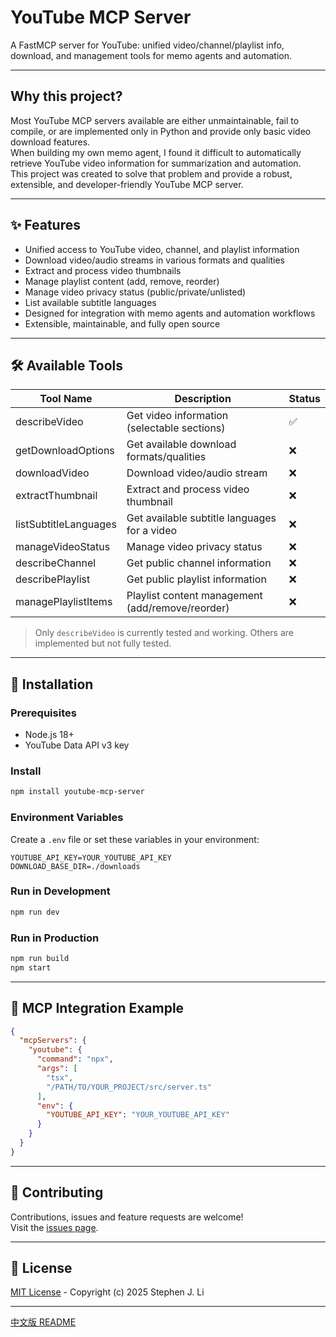 # YouTube MCP Server

A FastMCP server for YouTube: unified video/channel/playlist info, download, and management tools for memo agents and automation.

---

## Why this project?

Most YouTube MCP servers available are either unmaintainable, fail to compile, or are implemented only in Python and provide only basic video download features.  
When building my own memo agent, I found it difficult to automatically retrieve YouTube video information for summarization and automation.  
This project was created to solve that problem and provide a robust, extensible, and developer-friendly YouTube MCP server.

---

## ✨ Features

- Unified access to YouTube video, channel, and playlist information
- Download video/audio streams in various formats and qualities
- Extract and process video thumbnails
- Manage playlist content (add, remove, reorder)
- Manage video privacy status (public/private/unlisted)
- List available subtitle languages
- Designed for integration with memo agents and automation workflows
- Extensible, maintainable, and fully open source

---

## 🛠️ Available Tools

| Tool Name            | Description                                         | Status      |
|----------------------|-----------------------------------------------------|-------------|
| describeVideo        | Get video information (selectable sections)         | ✅          |
| getDownloadOptions   | Get available download formats/qualities            | ❌          |
| downloadVideo        | Download video/audio stream                         | ❌          |
| extractThumbnail     | Extract and process video thumbnail                 | ❌          |
| listSubtitleLanguages| Get available subtitle languages for a video        | ❌          |
| manageVideoStatus    | Manage video privacy status                         | ❌          |
| describeChannel      | Get public channel information                      | ❌          |
| describePlaylist     | Get public playlist information                     | ❌          |
| managePlaylistItems  | Playlist content management (add/remove/reorder)    | ❌          |

> Only `describeVideo` is currently tested and working. Others are implemented but not fully tested.

---

## 🚀 Installation

### Prerequisites

- Node.js 18+
- YouTube Data API v3 key

### Install

```bash
npm install youtube-mcp-server
```

### Environment Variables

Create a `.env` file or set these variables in your environment:

```text
YOUTUBE_API_KEY=YOUR_YOUTUBE_API_KEY
DOWNLOAD_BASE_DIR=./downloads
```

### Run in Development

```bash
npm run dev
```

### Run in Production

```bash
npm run build
npm start
```

---

## 🧩 MCP Integration Example

```json
{
  "mcpServers": {
    "youtube": {
      "command": "npx",
      "args": [
        "tsx",
        "/PATH/TO/YOUR_PROJECT/src/server.ts"
      ],
      "env": {
        "YOUTUBE_API_KEY": "YOUR_YOUTUBE_API_KEY"
      }
    }
  }
}
```

---

## 🤝 Contributing

Contributions, issues and feature requests are welcome!  
Visit the [issues page](https://github.com/stephen9412/youtube-mcp-server/issues).

---

## 📄 License

[MIT License](LICENSE) - Copyright (c) 2025 Stephen J. Li

---

[中文版 README](README_zh-TW.md)
